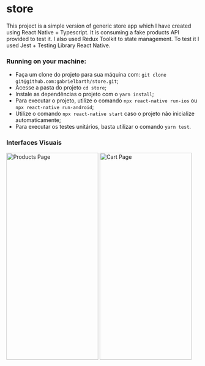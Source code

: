 # store

This project is a simple version of generic store app which I have created using React Native + Typescript. It is consuming a fake products API provided to test it. I also used Redux Toolkit to state management. To test it I used Jest + Testing Library React Native.

### Running on your machine:

- Faça um clone do projeto para sua máquina com: `git clone git@github.com:gabrielbarth/store.git`;
- Acesse a pasta do projeto `cd store`;
- Instale as dependências o projeto com o `yarn install`;
- Para executar o projeto, utilize o comando `npx react-native run-ios` ou `npx react-native run-android`;
- Utilize o comando `npx react-native start` caso o projeto não inicialize automaticamente;
- Para executar os testes unitários, basta utilizar o comando `yarn test`.


### Interfaces Visuais


<p float="left">
<img src="https://user-images.githubusercontent.com/42456106/230899188-3a0779d2-887f-41ad-833e-0f51419badd8.png" alt="Products Page" width="240" height="540" />
<img src="https://user-images.githubusercontent.com/42456106/230899196-8a7f1c0a-ce59-41b3-84aa-b800ca170686.png" alt="Cart Page" width="240" height="540" />
</p>
